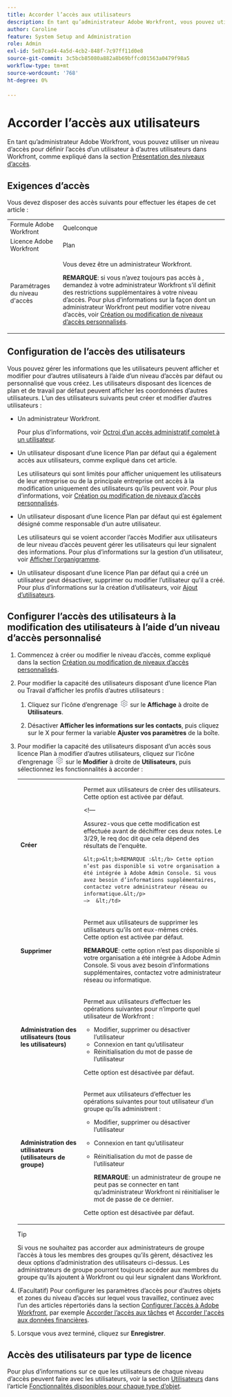 ```yaml
---
title: Accorder l’accès aux utilisateurs
description: En tant qu’administrateur Adobe Workfront, vous pouvez utiliser un niveau d’accès pour définir l’accès d’un utilisateur à d’autres utilisateurs dans Workfront.
author: Caroline
feature: System Setup and Administration
role: Admin
exl-id: 5e87cad4-4a5d-4cb2-848f-7c97ff11d0e8
source-git-commit: 3c5bcb85080a882a8b69bffcd01563a0479f98a5
workflow-type: tm+mt
source-wordcount: '768'
ht-degree: 0%

---
```



# Accorder l’accès aux utilisateurs

En tant qu’administrateur Adobe Workfront, vous pouvez utiliser un niveau d’accès pour définir l’accès d’un utilisateur à d’autres utilisateurs dans Workfront, comme expliqué dans la section [Présentation des niveaux d’accès](../../../administration-and-setup/add-users/access-levels-and-object-permissions/access-levels-overview.md).

## Exigences d’accès

Vous devez disposer des accès suivants pour effectuer les étapes de cet article :

<table style="table-layout:auto"> 
 <col> 
 <col> 
 <tbody> 
  <tr> 
   <td role="rowheader">Formule Adobe Workfront</td> 
   <td>Quelconque</td> 
  </tr> 
  <tr> 
   <td role="rowheader">Licence Adobe Workfront</td> 
   <td>Plan</td> 
  </tr> 
  <tr> 
   <td role="rowheader">Paramétrages du niveau d'accès</td> 
   <td> <p>Vous devez être un administrateur Workfront.</p> <p><b>REMARQUE</b>: si vous n’avez toujours pas accès à , demandez à votre administrateur Workfront s’il définit des restrictions supplémentaires à votre niveau d’accès. Pour plus d’informations sur la façon dont un administrateur Workfront peut modifier votre niveau d’accès, voir <a href="../../../administration-and-setup/add-users/configure-and-grant-access/create-modify-access-levels.md" class="MCXref xref" data-mc-variable-override="">Création ou modification de niveaux d’accès personnalisés</a>.</p> </td> 
  </tr> 
 </tbody> 
</table>

## Configuration de l’accès des utilisateurs

Vous pouvez gérer les informations que les utilisateurs peuvent afficher et modifier pour d’autres utilisateurs à l’aide d’un niveau d’accès par défaut ou personnalisé que vous créez. Les utilisateurs disposant des licences de plan et de travail par défaut peuvent afficher les coordonnées d’autres utilisateurs. L’un des utilisateurs suivants peut créer et modifier d’autres utilisateurs :

* Un administrateur Workfront.

  Pour plus d’informations, voir [Octroi d’un accès administratif complet à un utilisateur](../../../administration-and-setup/add-users/configure-and-grant-access/grant-a-user-full-administrative-access.md).

* Un utilisateur disposant d’une licence Plan par défaut qui a également accès aux utilisateurs, comme expliqué dans cet article.

  Les utilisateurs qui sont limités pour afficher uniquement les utilisateurs de leur entreprise ou de la principale entreprise ont accès à la modification uniquement des utilisateurs qu’ils peuvent voir. Pour plus d’informations, voir [Création ou modification de niveaux d’accès personnalisés](../../../administration-and-setup/add-users/configure-and-grant-access/create-modify-access-levels.md).

* Un utilisateur disposant d’une licence Plan par défaut qui est également désigné comme responsable d’un autre utilisateur.

  Les utilisateurs qui se voient accorder l’accès Modifier aux utilisateurs de leur niveau d’accès peuvent gérer les utilisateurs qui leur signalent des informations. Pour plus d’informations sur la gestion d’un utilisateur, voir [Afficher l&#39;organigramme](../../../people-teams-and-groups/work-directly-with-others/view-the-org-chart.md).

* Un utilisateur disposant d’une licence Plan par défaut qui a créé un utilisateur peut désactiver, supprimer ou modifier l’utilisateur qu’il a créé. Pour plus d’informations sur la création d’utilisateurs, voir [Ajout d’utilisateurs](../../../administration-and-setup/add-users/create-and-manage-users/add-users.md).

## Configurer l’accès des utilisateurs à la modification des utilisateurs à l’aide d’un niveau d’accès personnalisé

1. Commencez à créer ou modifier le niveau d’accès, comme expliqué dans la section [Création ou modification de niveaux d’accès personnalisés](../../../administration-and-setup/add-users/configure-and-grant-access/create-modify-access-levels.md).
1. Pour modifier la capacité des utilisateurs disposant d’une licence Plan ou Travail d’afficher les profils d’autres utilisateurs :

   1. Cliquez sur l’icône d’engrenage ![](assets/gear-icon-settings.png) sur le **Affichage** à droite de **Utilisateurs**.

   1. Désactiver **Afficher les informations sur les contacts**, puis cliquez sur le X pour fermer la variable **Ajuster vos paramètres** de la boîte.

1. Pour modifier la capacité des utilisateurs disposant d’un accès sous licence Plan à modifier d’autres utilisateurs, cliquez sur l’icône d’engrenage ![](assets/gear-icon-settings.png) sur le **Modifier** à droite de **Utilisateurs**, puis sélectionnez les fonctionnalités à accorder :

   <table style="table-layout:auto"> 
    <col> 
    <col> 
    <tbody> 
     <tr> 
      <td role="rowheader"><strong>Créer</strong> </td> 
      <td> <p>Permet aux utilisateurs de créer des utilisateurs.<br>Cette option est activée par défaut.</p> 
      &lt;!—
        <p data-mc-conditions="QuicksilverOrClassic.Draft mode">Assurez-vous que cette modification est effectuée avant de déchiffrer ces deux notes. Le 3/29, le req doc dit que cela dépend des résultats de l'enquête.</p>

       &lt;p>&lt;b>REMARQUE :&lt;/b> Cette option n’est pas disponible si votre organisation a été intégrée à Adobe Admin Console. Si vous avez besoin d’informations supplémentaires, contactez votre administrateur réseau ou informatique.&lt;/p>
       —>  &lt;/td>
   </tr> 
     <tr> 
      <td role="rowheader"><strong>Supprimer</strong> </td> 
      <td> <p> Permet aux utilisateurs de supprimer les utilisateurs qu’ils ont eux-mêmes créés.<br>Cette option est activée par défaut.</p> <p><b>REMARQUE</b>: cette option n’est pas disponible si votre organisation a été intégrée à Adobe Admin Console. Si vous avez besoin d’informations supplémentaires, contactez votre administrateur réseau ou informatique.</p> </td> 
     </tr> 
     <tr> 
      <td role="rowheader"><strong>Administration des utilisateurs (tous les utilisateurs)</strong> </td> 
      <td> <p>Permet aux utilisateurs d’effectuer les opérations suivantes pour n’importe quel utilisateur de Workfront :</p> 
       <ul> 
        <li>Modifier, supprimer ou désactiver l’utilisateur</li> 
        <li>Connexion en tant qu’utilisateur</li> 
        <li>Réinitialisation du mot de passe de l’utilisateur</li> 
       </ul> <p>Cette option est désactivée par défaut.</p> </td> 
     </tr> 
     <tr> 
      <td role="rowheader"><strong>Administration des utilisateurs (utilisateurs de groupe)</strong> </td> 
      <td> <p>Permet aux utilisateurs d’effectuer les opérations suivantes pour tout utilisateur d’un groupe qu’ils administrent : 
        <ul>
         <li><p>Modifier, supprimer ou désactiver l’utilisateur</p></li>
         <li>Connexion en tant qu’utilisateur</li>
         <li><p>Réinitialisation du mot de passe de l’utilisateur</p><p><b>REMARQUE</b>: un administrateur de groupe ne peut pas se connecter en tant qu’administrateur Workfront ni réinitialiser le mot de passe de ce dernier.</p></li>
        </ul><p>Cette option est désactivée par défaut.</p></p> </td> 
     </tr> 
    </tbody> 
   </table>

   >[!TIP]
   >
   >Si vous ne souhaitez pas accorder aux administrateurs de groupe l’accès à tous les membres des groupes qu’ils gèrent, désactivez les deux options d’administration des utilisateurs ci-dessus. Les administrateurs de groupe pourront toujours accéder aux membres du groupe qu’ils ajoutent à Workfront ou qui leur signalent dans Workfront.

1. (Facultatif) Pour configurer les paramètres d’accès pour d’autres objets et zones du niveau d’accès sur lequel vous travaillez, continuez avec l’un des articles répertoriés dans la section [Configurer l’accès à Adobe Workfront](../../../administration-and-setup/add-users/configure-and-grant-access/configure-access.md), par exemple [Accorder l’accès aux tâches](../../../administration-and-setup/add-users/configure-and-grant-access/grant-access-tasks.md) et [Accorder l&#39;accès aux données financières](../../../administration-and-setup/add-users/configure-and-grant-access/grant-access-financial.md).
1. Lorsque vous avez terminé, cliquez sur **Enregistrer**.

## Accès des utilisateurs par type de licence

Pour plus d’informations sur ce que les utilisateurs de chaque niveau d’accès peuvent faire avec les utilisateurs, voir la section [Utilisateurs](../../../administration-and-setup/add-users/access-levels-and-object-permissions/functionality-available-for-each-object-type.md#users) dans l’article [Fonctionnalités disponibles pour chaque type d’objet](../../../administration-and-setup/add-users/access-levels-and-object-permissions/functionality-available-for-each-object-type.md).

